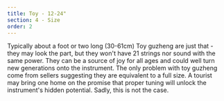 ```yaml
---
title: Toy - 12-24"
section: 4 - Size
order: 2
---
```

Typically about a foot or two long (30-61cm) Toy guzheng are just that - they may look the part, but they won't have 21 strings nor sound with the same power. They can be a source of joy for all ages and could well turn new generations onto the instrument. The only problem with toy guzheng come from sellers suggesting they are equivalent to a full size. A tourist may bring one home on the promise that proper tuning will unlock the instrument's hidden potential. Sadly, this is not the case.
